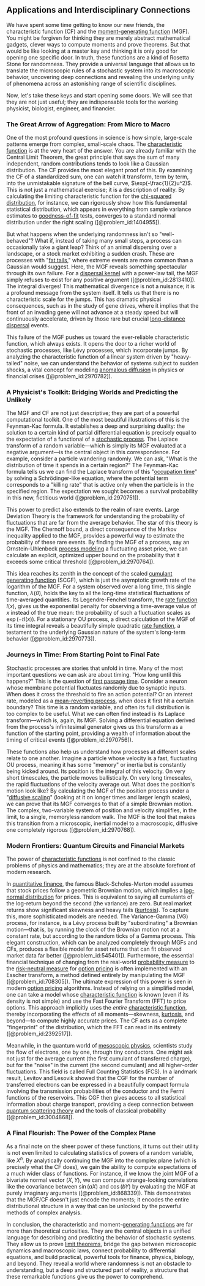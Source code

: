 ## Applications and Interdisciplinary Connections

We have spent some time getting to know our new friends, the characteristic function (CF) and the [moment-generating function](@article_id:153853) (MGF). You might be forgiven for thinking they are merely abstract mathematical gadgets, clever ways to compute moments and prove theorems. But that would be like looking at a master key and thinking it is only good for opening one specific door. In truth, these functions are a kind of Rosetta Stone for randomness. They provide a universal language that allows us to translate the microscopic rules of a stochastic system into its macroscopic behavior, uncovering deep connections and revealing the underlying unity of phenomena across an astonishing range of scientific disciplines.

Now, let's take these keys and start opening some doors. We will see that they are not just useful; they are indispensable tools for the working physicist, biologist, engineer, and financier.

### The Great Arrow of Aggregation: From Micro to Macro

One of the most profound questions in science is how simple, large-scale patterns emerge from complex, small-scale chaos. The [characteristic function](@article_id:141220) is at the very heart of the answer. You are already familiar with the Central Limit Theorem, the great principle that says the sum of many independent, random contributions tends to look like a Gaussian distribution. The CF provides the most elegant proof of this. By examining the CF of a standardized sum, one can watch it transform, term by term, into the unmistakable signature of the bell curve, $\exp(-\frac{1}{2}u^2)$. This is not just a mathematical exercise; it is a description of reality. By calculating the limiting characteristic function for the [chi-squared distribution](@article_id:164719), for instance, we can rigorously show how this fundamental statistical distribution, which appears in everything from sample variance estimates to [goodness-of-fit](@article_id:175543) tests, converges to a standard normal distribution under the right scaling ([@problem_id:1404955]).

But what happens when the underlying randomness isn't so "well-behaved"? What if, instead of taking many small steps, a process can occasionally take a giant leap? Think of an animal dispersing over a landscape, or a stock market exhibiting a sudden crash. These are processes with "[fat tails](@article_id:139599)," where extreme events are more common than a Gaussian would suggest. Here, the MGF reveals something spectacular through its own failure. For a [dispersal kernel](@article_id:171427) with a power-law tail, the MGF simply refuses to exist for any positive argument ([@problem_id:2813410]). The integral diverges! This mathematical divergence is not a nuisance; it is a profound message from the system itself. It tells us that there is no characteristic scale for the jumps. This has dramatic physical consequences, such as in the study of gene drives, where it implies that the front of an invading gene will not advance at a steady speed but will continuously accelerate, driven by those rare but crucial [long-distance dispersal](@article_id:202975) events.

This failure of the MGF pushes us toward the ever-reliable characteristic function, which always exists. It opens the door to a richer world of stochastic processes, like Lévy processes, which incorporate jumps. By analyzing the characteristic function of a linear system driven by "heavy-tailed" noise, we can understand the behavior of systems subject to sudden shocks, a vital concept for modeling [anomalous diffusion](@article_id:141098) in physics or financial crises ([@problem_id:2970782]).

### A Physicist's Toolkit: Bridging Worlds and Predicting the Unlikely

The MGF and CF are not just descriptive; they are part of a powerful computational toolkit. One of the most beautiful illustrations of this is the Feynman-Kac formula. It establishes a deep and surprising duality: the solution to a certain kind of partial differential equation is precisely equal to the expectation of a functional of a [stochastic process](@article_id:159008). The Laplace transform of a random variable—which is simply its MGF evaluated at a negative argument—is the central object in this correspondence. For example, consider a particle wandering randomly. We can ask, "What is the distribution of time it spends in a certain region?" The Feynman-Kac formula tells us we can find the Laplace transform of this "[occupation time](@article_id:198886)" by solving a Schrödinger-like equation, where the potential term corresponds to a "killing rate" that is active only when the particle is in the specified region. The expectation we sought becomes a survival probability in this new, fictitious world ([@problem_id:2970751]).

This power to predict also extends to the realm of rare events. Large Deviation Theory is the framework for understanding the probability of fluctuations that are far from the average behavior. The star of this theory is the MGF. The Chernoff bound, a direct consequence of the Markov inequality applied to the MGF, provides a powerful way to estimate the probability of these rare events. By finding the MGF of a process, say an Ornstein-Uhlenbeck [process modeling](@article_id:183063) a fluctuating asset price, we can calculate an explicit, optimized upper bound on the probability that it exceeds some critical threshold ([@problem_id:2970764]).

This idea reaches its zenith in the concept of the scaled [cumulant generating function](@article_id:148842) (SCGF), which is just the asymptotic growth rate of the logarithm of the MGF. For a system observed over a long time, this single function, $\lambda(\theta)$, holds the key to all the long-time statistical fluctuations of time-averaged quantities. Its Legendre-Fenchel transform, the [rate function](@article_id:153683) $I(x)$, gives us the exponential penalty for observing a time-average value of $x$ instead of the true mean: the probability of such a fluctuation scales as $\exp(-t I(x))$. For a stationary OU process, a direct calculation of the MGF of its time integral reveals a beautifully simple quadratic [rate function](@article_id:153683), a testament to the underlying Gaussian nature of the system's long-term behavior ([@problem_id:2970773]).

### Journeys in Time: From Starting Point to Final Fate

Stochastic processes are stories that unfold in time. Many of the most important questions we can ask are about timing. "How long until this happens?" This is the question of [first passage time](@article_id:271450). Consider a neuron whose membrane potential fluctuates randomly due to synaptic inputs. When does it cross the threshold to fire an action potential? Or an interest rate, modeled as a [mean-reverting process](@article_id:274444), when does it first hit a certain boundary? This time is a random variable, and often its full distribution is too complex to be useful. What we can often find instead is its Laplace transform—which is, again, its MGF. Solving a differential equation derived from the process's infinitesimal generator gives us this transform as a function of the starting point, providing a wealth of information about the timing of critical events ([@problem_id:2970756]).

These functions also help us understand how processes at different scales relate to one another. Imagine a particle whose velocity is a fast, fluctuating OU process, meaning it has some "memory" or inertia but is constantly being kicked around. Its position is the integral of this velocity. On very short timescales, the particle moves ballistically. On very long timescales, the rapid fluctuations of the velocity average out. What does the position's motion look like? By calculating the MGF of the position process under a "[diffusive scaling](@article_id:263308)" (looking at it on longer times and larger length scales), we can prove that its MGF converges to that of a simple Brownian motion. The complex, two-variable system of position and velocity simplifies, in the limit, to a single, memoryless random walk. The MGF is the tool that makes this transition from a microscopic, inertial model to a macroscopic, diffusive one completely rigorous ([@problem_id:2970768]).

### Modern Frontiers: Quantum Circuits and Financial Markets

The power of [characteristic functions](@article_id:261083) is not confined to the classic problems of physics and mathematics; they are at the absolute forefront of modern research.

In [quantitative finance](@article_id:138626), the famous Black-Scholes-Merton model assumes that stock prices follow a geometric Brownian motion, which implies a [log-normal distribution](@article_id:138595) for prices. This is equivalent to saying all cumulants of the log-return beyond the second (the variance) are zero. But real market returns show significant skewness and heavy tails ([kurtosis](@article_id:269469)). To capture this, more sophisticated models are needed. The Variance-Gamma (VG) process, for instance, is a Lévy process built by "subordinating" a Brownian motion—that is, by running the clock of the Brownian motion not at a constant rate, but according to the random ticks of a Gamma process. This elegant construction, which can be analyzed completely through MGFs and CFs, produces a flexible model for asset returns that can fit observed market data far better ([@problem_id:545401]). Furthermore, the essential financial technique of changing from the real-world [probability measure](@article_id:190928) to the [risk-neutral measure](@article_id:146519) for [option pricing](@article_id:139486) is often implemented with an Esscher transform, a method defined entirely by manipulating the MGF ([@problem_id:708305]). The ultimate expression of this power is seen in modern [option pricing](@article_id:139486) algorithms. Instead of relying on a simplified model, one can take a model whose [characteristic function](@article_id:141220) is known (even if its density is not simple) and use the Fast Fourier Transform (FFT) to price options. This approach implicitly uses the *entire* [characteristic function](@article_id:141220), thereby incorporating the effects of all moments—skewness, [kurtosis](@article_id:269469), and beyond—to compute highly accurate prices. The CF acts as a complete "fingerprint" of the distribution, which the FFT can read in its entirety ([@problem_id:2392517]).

Meanwhile, in the quantum world of [mesoscopic physics](@article_id:137921), scientists study the flow of electrons, one by one, through tiny conductors. One might ask not just for the average current (the first cumulant of transferred charge), but for the "noise" in the current (the second cumulant) and all higher-order fluctuations. This field is called Full Counting Statistics (FCS). In a landmark result, Levitov and Lesovik showed that the CGF for the number of transferred electrons can be expressed in a beautifully compact formula involving the transmission probabilities of the conductor and the Fermi functions of the reservoirs. This CGF then gives access to all statistical information about charge transport, providing a deep connection between [quantum scattering theory](@article_id:140193) and the tools of classical probability ([@problem_id:3004868]).

### A Final Flourish: The Power of the Complex Plane

As a final note on the sheer power of these functions, it turns out their utility is not even limited to calculating statistics of powers of a random variable, like $X^n$. By analytically continuing the MGF into the complex plane (which is precisely what the CF does), we gain the ability to compute expectations of a much wider class of functions. For instance, if we know the joint MGF of a bivariate normal vector $(X, Y)$, we can compute strange-looking correlations like the covariance between $\sin(aX)$ and $\cos(bY)$ by evaluating the MGF at purely imaginary arguments ([@problem_id:868339]). This demonstrates that the MGF/CF doesn't just encode the moments; it encodes the entire distributional structure in a way that can be unlocked by the powerful methods of complex analysis.

In conclusion, the characteristic and moment-[generating functions](@article_id:146208) are far more than theoretical curiosities. They are the central objects in a unified language for describing and predicting the behavior of stochastic systems. They allow us to prove [limit theorems](@article_id:188085), bridge the gap between microscopic dynamics and macroscopic laws, connect probability to differential equations, and build practical, powerful tools for finance, physics, biology, and beyond. They reveal a world where randomness is not an obstacle to understanding, but a deep and structured part of reality, a structure that these remarkable functions give us the power to comprehend.